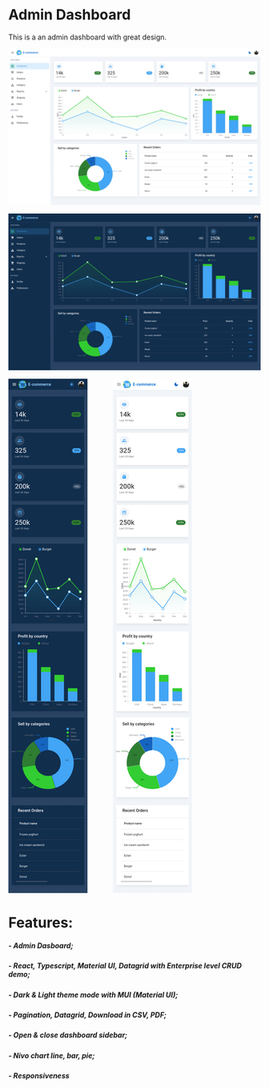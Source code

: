 # Admin Dashboard
This is a an admin dashboard with great design.

![My Image](light.png)

![My Image](dark.png)

![My Image](mobile-dark.png)    $~~~~~~~~~~~$   ![My Image](mobile-light.png)


# Features:
##### - Admin Dasboard;
##### - React, Typescript, Material UI, Datagrid with Enterprise level CRUD demo;
##### - Dark & Light theme mode with MUI (Material UI);
##### - Pagination, Datagrid, Download in CSV, PDF;
##### - Open & close dashboard sidebar;
##### - Nivo chart line, bar, pie;
##### - Responsiveness



